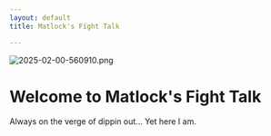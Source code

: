 ```yaml
---
layout: default
title: Matlock's Fight Talk

---
```


![2025-02-00-560910.png](https://www.matlockfighttalk.com/assets/2025-02-00-560910.png)
<h1>Welcome to Matlock's Fight Talk</h1>
<p>Always on the verge of dippin out... Yet here I am.</p>
